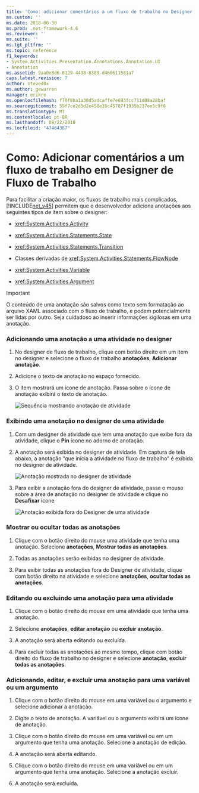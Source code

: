 ```yaml
---
title: 'Como: adicionar comentários a um fluxo de trabalho no Designer de fluxo de trabalho | Microsoft Docs'
ms.custom: ''
ms.date: 2018-06-30
ms.prod: .net-framework-4.6
ms.reviewer: ''
ms.suite: ''
ms.tgt_pltfrm: ''
ms.topic: reference
f1_keywords:
- System.Activities.Presentation.Annotations.Annotation.UI
- Annotation
ms.assetid: 9aa0e8d6-8129-4438-8389-d460611581a7
caps.latest.revision: 7
author: steved0x
ms.author: gewarren
manager: erikre
ms.openlocfilehash: f70f8ba1a30d5adcaffe7e693fcc711d08a28baf
ms.sourcegitcommit: 55f7ce2d5d2e458e35c45787f1935b237ee5c9f8
ms.translationtype: MT
ms.contentlocale: pt-BR
ms.lasthandoff: 08/22/2018
ms.locfileid: "47464387"
---
```

# <a name="how-to-add-comments-to-a-workflow-in-the-workflow-designer"></a>Como: Adicionar comentários a um fluxo de trabalho em Designer de Fluxo de Trabalho
Para facilitar a criação maior, os fluxos de trabalho mais complicados, [!INCLUDE[net_v45](../includes/net-v45-md.md)] permitem que o desenvolvedor adiciona anotações aos seguintes tipos de item sobre o designer:  
  
-   <xref:System.Activities.Activity>  
  
-   <xref:System.Activities.Statements.State>  
  
-   <xref:System.Activities.Statements.Transition>  
  
-   Classes derivadas de <xref:System.Activities.Statements.FlowNode>  
  
-   <xref:System.Activities.Variable>  
  
-   <xref:System.Activities.Argument>  
  
> [!IMPORTANT]
>  O conteúdo de uma anotação são salvos como texto sem formatação ao arquivo XAML associado com o fluxo de trabalho, e podem potencialmente ser lidas por outro. Seja cuidadoso ao inserir informações sigilosas em uma anotação.  
  
### <a name="adding-an-annotation-to-an-activity-in-the-designer"></a>Adicionando uma anotação a uma atividade no designer  
  
1.  No designer de fluxo de trabalho, clique com botão direito em um item no designer e selecione o fluxo de trabalho **anotações**, **Adicionar anotação**.  
  
2.  Adicione o texto de anotação no espaço fornecido.  
  
3.  O item mostrará um ícone de anotação. Passa sobre o ícone de anotação exibirá o texto de anotação.  
  
     ![Sequência mostrando anotação de atividade](../workflow-designer/media/annotation.png "anotação")  
  
### <a name="displaying-an-annotation-in-an-activitys-designer"></a>Exibindo uma anotação no designer de uma atividade  
  
1.  Com um designer de atividade que tem uma anotação que exibe fora da atividade, clique o **Pin** ícone no adorno de anotação.  
  
2.  A anotação será exibida no designer de atividade. Em captura de tela abaixo, a anotação “que inicia a atividade no fluxo de trabalho” é exibida no designer de atividade.  
  
     ![Anotação mostrada no designer de atividade](../workflow-designer/media/annotationindesigner.png "AnnotationInDesigner")  
  
3.  Para exibir a anotação fora do designer de atividade, passe o mouse sobre a área de anotação no designer de atividade e clique no **Desafixar** ícone  
  
     ![Anotação exibida fora do Designer de uma atividade](../workflow-designer/media/annotationoutsidedesigner.png "AnnotationOutsideDesigner")  
  
### <a name="showing-or-hiding-all-annotations"></a>Mostrar ou ocultar todas as anotações  
  
1.  Clique com o botão direito do mouse uma atividade que tenha uma anotação. Selecione **anotações**, **Mostrar todas as anotações**.  
  
2.  Todas as anotações serão exibidas no designer de atividade.  
  
3.  Para exibir todas as anotações fora do Designer de atividade, clique com botão direito na atividade e selecione **anotações**, **ocultar todas as anotações**.  
  
### <a name="editing-or-deleting-an-annotation-for-an-activity"></a>Editando ou excluindo uma anotação para uma atividade  
  
1.  Clique com o botão direito do mouse em uma atividade que tenha uma anotação.  
  
2.  Selecione **anotações**, **editar anotação** ou **excluir anotação**.  
  
3.  A anotação será aberta editando ou excluída.  
  
4.  Para excluir todas as anotações ao mesmo tempo, clique com botão direito do fluxo de trabalho no designer e selecione **anotação**, **excluir todas as anotações**.  
  
### <a name="adding-editing-and-deleting-an-annotation-for-a-variable-or-argument"></a>Adicionando, editar, e excluir uma anotação para uma variável ou um argumento  
  
1.  Clique com o botão direito do mouse em uma variável ou o argumento e selecione adicionar a anotação.  
  
2.  Digite o texto de anotação. A variável ou o argumento exibirá um ícone de anotação.  
  
3.  Clique com o botão direito do mouse em uma variável ou em um argumento que tenha uma anotação. Selecione a anotação de edição.  
  
4.  A anotação será aberta editando.  
  
5.  Clique com o botão direito do mouse em uma variável ou em um argumento que tenha uma anotação. Selecione a anotação excluir.  
  
6.  A anotação será excluída.